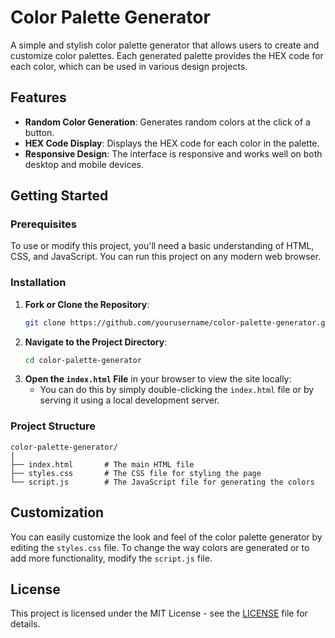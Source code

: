 # Color Palette Generator

A simple and stylish color palette generator that allows users to create and customize color palettes. Each generated palette provides the HEX code for each color, which can be used in various design projects.

## Features

- **Random Color Generation**: Generates random colors at the click of a button.
- **HEX Code Display**: Displays the HEX code for each color in the palette.
- **Responsive Design**: The interface is responsive and works well on both desktop and mobile devices.

## Getting Started

### Prerequisites

To use or modify this project, you'll need a basic understanding of HTML, CSS, and JavaScript. You can run this project on any modern web browser.

### Installation

1. **Fork or Clone the Repository**:
    ```bash
    git clone https://github.com/yourusername/color-palette-generator.git
    ```
2. **Navigate to the Project Directory**:
    ```bash
    cd color-palette-generator
    ```
3. **Open the `index.html` File** in your browser to view the site locally:
    - You can do this by simply double-clicking the `index.html` file or by serving it using a local development server.

### Project Structure

```
color-palette-generator/
│
├── index.html       # The main HTML file
├── styles.css       # The CSS file for styling the page
└── script.js        # The JavaScript file for generating the colors
```

## Customization

You can easily customize the look and feel of the color palette generator by editing the `styles.css` file. To change the way colors are generated or to add more functionality, modify the `script.js` file.

## License

This project is licensed under the MIT License - see the [LICENSE](LICENSE) file for details.

